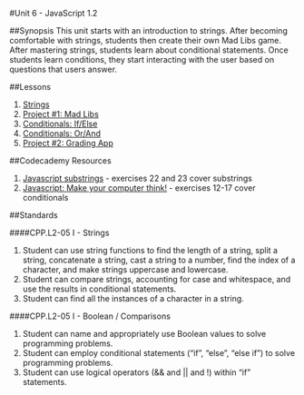 #Unit 6 - JavaScript 1.2

##Synopsis
This unit starts with an introduction to strings. After becoming comfortable with strings, students then create their own Mad Libs game. After mastering strings, students learn about conditional statements. Once students learn conditions, they start interacting with the user based on questions that users answer.

##Lessons

1. [Strings](sessions/1-string)  
2. [Project #1: Mad Libs](sessions/2-project-madlibs)
3. [Conditionals: If/Else](sessions/3-conditional)
4. [Conditionals: Or/And](sessions/4-conditional)  
5. [Project #2: Grading App](sessions/5-project-grading)


##Codecademy Resources

1. [Javascript substrings](https://www.codecademy.com/courses/getting-started-v2/3/5?curriculum_id=506324b3a7dffd00020bf661) - exercises 22 and 23 cover substrings
2. [Javascript: Make your computer think!](https://www.codecademy.com/courses/getting-started-v2/2/1?curriculum_id=506324b3a7dffd00020bf661) - exercises 12-17 cover conditionals

##Standards

####CPP.L2-05 I - Strings
1. Student can	use	string functions to	find the length	of a string, split a string, concatenate a	string,	cast	a	string	to	a	number, find	the	index	of	a	character,	and	make	strings	uppercase	and	lowercase.
2. Student	can	compare	strings,	accounting	for	case	and	whitespace,	and	use	the	results	in	conditional	statements.
3. Student	can	find	all	the	instances	of	a	character	in	a	string.

####CPP.L2-05 I - Boolean / Comparisons
1. Student	can	name	and	appropriately	use	Boolean	values	to	solve	programming	problems.	
2. Student	can	employ	conditional	statements	(“if”,	“else”,	“else	if”)	to	solve	programming	problems.	
3. Student	can	use	logical	operators	(&&	and	||	and	!)	within	“if”	statements.
